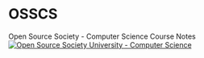# OSSCS
Open Source Society - Computer Science Course Notes
[![Open Source Society University - Computer Science](https://img.shields.io/badge/OSSU-computer--science-blue.svg)](https://github.com/open-source-society/computer-science)
